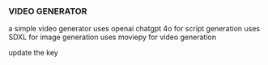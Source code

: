 ### VIDEO GENERATOR ###
 a simple video generator 
 uses openai chatgpt 4o for script generation
 uses SDXL for image generation
 uses moviepy for video generation

 update the key
